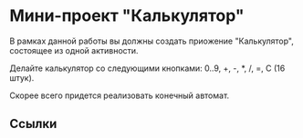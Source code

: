 Мини-проект "Калькулятор"
=========================

В рамках данной работы вы должны создать приожение "Калькулятор", состоящее из одной активности.

Делайте калькулятор со следующими кнопками: 0..9, +, -, *, /, =, С (16 штук).

Скорее всего придется реализовать конечный автомат.

Ссылки
------
